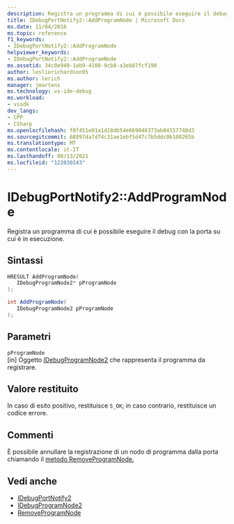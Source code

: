 ```yaml
---
description: Registra un programma di cui è possibile eseguire il debug con la porta su cui è in esecuzione.
title: IDebugPortNotify2::AddProgramNode | Microsoft Docs
ms.date: 11/04/2016
ms.topic: reference
f1_keywords:
- IDebugPortNotify2::AddProgramNode
helpviewer_keywords:
- IDebugPortNotify2::AddProgramNode
ms.assetid: 34c0e949-1eb9-4108-9cb8-a3eb87fcf190
author: leslierichardson95
ms.author: lerich
manager: jmartens
ms.technology: vs-ide-debug
ms.workload:
- vssdk
dev_langs:
- CPP
- CSharp
ms.openlocfilehash: f8f451e01a1d28db54e669046373ab84557748d3
ms.sourcegitcommit: 68897da7d74c31ae1ebf5d47c7b5ddc9b108265b
ms.translationtype: MT
ms.contentlocale: it-IT
ms.lasthandoff: 08/13/2021
ms.locfileid: "122030243"
---
```

# <a name="idebugportnotify2addprogramnode"></a>IDebugPortNotify2::AddProgramNode
Registra un programma di cui è possibile eseguire il debug con la porta su cui è in esecuzione.

## <a name="syntax"></a>Sintassi

```cpp
HRESULT AddProgramNode( 
   IDebugProgramNode2* pProgramNode
);
```

```csharp
int AddProgramNode( 
   IDebugProgramNode2 pProgramNode
);
```

## <a name="parameters"></a>Parametri
`pProgramNode`\
[in] Oggetto [IDebugProgramNode2](../../../extensibility/debugger/reference/idebugprogramnode2.md) che rappresenta il programma da registrare.

## <a name="return-value"></a>Valore restituito
 In caso di esito positivo, restituisce `S_OK`; in caso contrario, restituisce un codice errore.

## <a name="remarks"></a>Commenti
 È possibile annullare la registrazione di un nodo di programma dalla porta chiamando il [metodo RemoveProgramNode.](../../../extensibility/debugger/reference/idebugportnotify2-removeprogramnode.md)

## <a name="see-also"></a>Vedi anche
- [IDebugPortNotify2](../../../extensibility/debugger/reference/idebugportnotify2.md)
- [IDebugProgramNode2](../../../extensibility/debugger/reference/idebugprogramnode2.md)
- [RemoveProgramNode](../../../extensibility/debugger/reference/idebugportnotify2-removeprogramnode.md)
